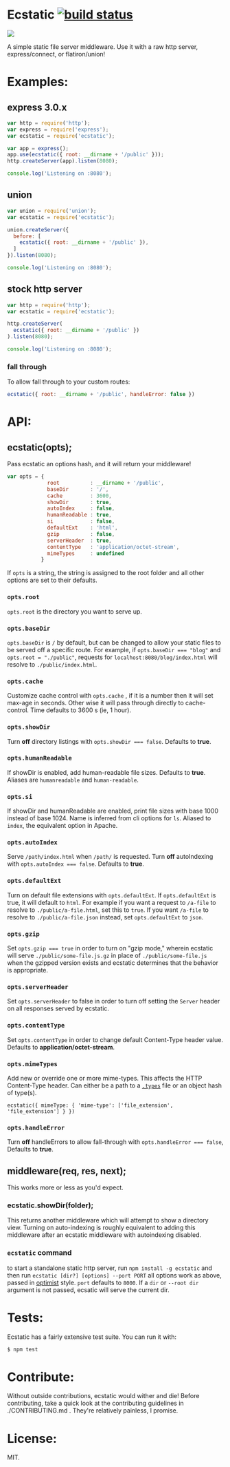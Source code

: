 # Ecstatic [![build status](https://secure.travis-ci.org/jfhbrook/node-ecstatic.png)](http://travis-ci.org/jfhbrook/node-ecstatic)

![](http://imgur.com/vhub5.png)

A simple static file server middleware. Use it with a raw http server,
express/connect, or flatiron/union!

# Examples:

## express 3.0.x

``` js
var http = require('http');
var express = require('express');
var ecstatic = require('ecstatic');

var app = express();
app.use(ecstatic({ root: __dirname + '/public' }));
http.createServer(app).listen(8080);

console.log('Listening on :8080');
```

## union

``` js
var union = require('union');
var ecstatic = require('ecstatic');

union.createServer({
  before: [
    ecstatic({ root: __dirname + '/public' }),
  ]
}).listen(8080);

console.log('Listening on :8080');
```

## stock http server

``` js
var http = require('http');
var ecstatic = require('ecstatic');

http.createServer(
  ecstatic({ root: __dirname + '/public' })
).listen(8080);

console.log('Listening on :8080');
```
### fall through
To allow fall through to your custom routes:

```js
ecstatic({ root: __dirname + '/public', handleError: false })
```

# API:

## ecstatic(opts);

Pass ecstatic an options hash, and it will return your middleware!

```js
var opts = {
             root          : __dirname + '/public',
             baseDir       : '/',
             cache         : 3600,
             showDir       : true,
             autoIndex     : false,
             humanReadable : true,
             si            : false,
             defaultExt    : 'html',
             gzip          : false,
             serverHeader  : true,
             contentType   : 'application/octet-stream',
             mimeTypes     : undefined
           }
```

If `opts` is a string, the string is assigned to the root folder and all other
options are set to their defaults.

### `opts.root` 

`opts.root` is the directory you want to serve up.

### `opts.baseDir`

`opts.baseDir` is `/` by default, but can be changed to allow your static files
to be served off a specific route. For example, if `opts.baseDir === "blog"`
and `opts.root = "./public"`, requests for `localhost:8080/blog/index.html` will
resolve to `./public/index.html`.

### `opts.cache`

Customize cache control with `opts.cache` , if it is a number then it will set max-age in seconds.
Other wise it will pass through directly to cache-control. Time defaults to 3600 s (ie, 1 hour).

### `opts.showDir`

Turn **off** directory listings with `opts.showDir === false`. Defaults to **true**.

### `opts.humanReadable`

If showDir is enabled, add human-readable file sizes. Defaults to **true**.
Aliases are `humanreadable` and `human-readable`.

### `opts.si`

If showDir and humanReadable are enabled, print file sizes with base 1000 instead
of base 1024. Name is inferred from cli options for `ls`. Aliased to `index`, the
equivalent option in Apache.

### `opts.autoIndex`

Serve `/path/index.html` when `/path/` is requested.
Turn **off** autoIndexing with `opts.autoIndex === false`. Defaults to **true**.

### `opts.defaultExt`

Turn on default file extensions with `opts.defaultExt`. If `opts.defaultExt` is
true, it will default to `html`. For example if you want a request to `/a-file`
to resolve to `./public/a-file.html`, set this to `true`. If you want
`/a-file` to resolve to `./public/a-file.json` instead, set `opts.defaultExt` to
`json`.

### `opts.gzip`

Set `opts.gzip === true` in order to turn on "gzip mode," wherein ecstatic will
serve `./public/some-file.js.gz` in place of `./public/some-file.js` when the
gzipped version exists and ecstatic determines that the behavior is appropriate.

### `opts.serverHeader`

Set `opts.serverHeader` to false in order to turn off setting the `Server` header
on all responses served by ecstatic.

### `opts.contentType`

Set `opts.contentType` in order to change default Content-Type header value.
Defaults to **application/octet-stream**.

### `opts.mimeTypes`

Add new or override one or more mime-types. This affects the HTTP Content-Type header.
Can either be a path to a [`.types`](https://www.sympa.org/distribution/sympa-6.2b.9/default/mime.types) file or an object hash of type(s).
    
    ecstatic({ mimeType: { 'mime-type': ['file_extension', 'file_extension'] } })

### `opts.handleError`

Turn **off** handleErrors to allow fall-through with `opts.handleError === false`, Defaults to **true**.

## middleware(req, res, next);

This works more or less as you'd expect.

### ecstatic.showDir(folder);

This returns another middleware which will attempt to show a directory view. Turning on auto-indexing is roughly equivalent to adding this middleware after an ecstatic middleware with autoindexing disabled.

### `ecstatic` command

to start a standalone static http server,
run `npm install -g ecstatic` and then run `ecstatic [dir?] [options] --port PORT`
all options work as above, passed in [optimist](https://github.com/substack/node-optimist) style.
`port` defaults to `8000`. If a `dir` or `--root dir` argument is not passed, ecsatic will
serve the current dir.

# Tests:

Ecstatic has a fairly extensive test suite. You can run it with:

```sh
$ npm test
```

# Contribute:

Without outside contributions, ecstatic would wither and die! Before
contributing, take a quick look at the contributing guidelines in
./CONTRIBUTING.md . They're relatively painless, I promise.

# License:

MIT.
